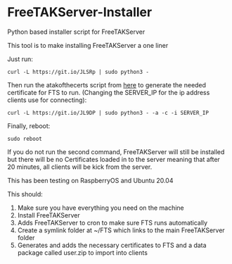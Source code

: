 # FreeTAKServer-Installer
Python based installer script for FreeTAKServer

This tool is to make installing FreeTAKServer a one liner

Just run:

`curl -L https://git.io/JLSRp | sudo python3 -`

Then run the atakofthecerts script from [here](https://github.com/lennisthemenace/ATAK-Certs) to generate the needed certificate for FTS to run. (Changing the SERVER_IP for the ip address clients use for connecting):

`curl -L https://git.io/JL9DP | sudo python3 - -a -c -i SERVER_IP`

Finally, reboot:

`sudo reboot`

If you do not run the second command, FreeTAKServer will still be installed but there will be no 
Certificates loaded in to the server meaning that after 20 minutes, all clients will be kick from the server. 

This has been testing on RaspberryOS and Ubuntu 20.04

This should:
1. Make sure you have everything you need on the machine
2. Install FreeTAKServer
3. Adds FreeTAKServer to cron to make sure FTS runs automatically
4. Create a symlink folder at ~/FTS which links to the main FreeTAKServer folder
5. Generates and adds the necessary certificates to FTS and a data package called user.zip to import into clients